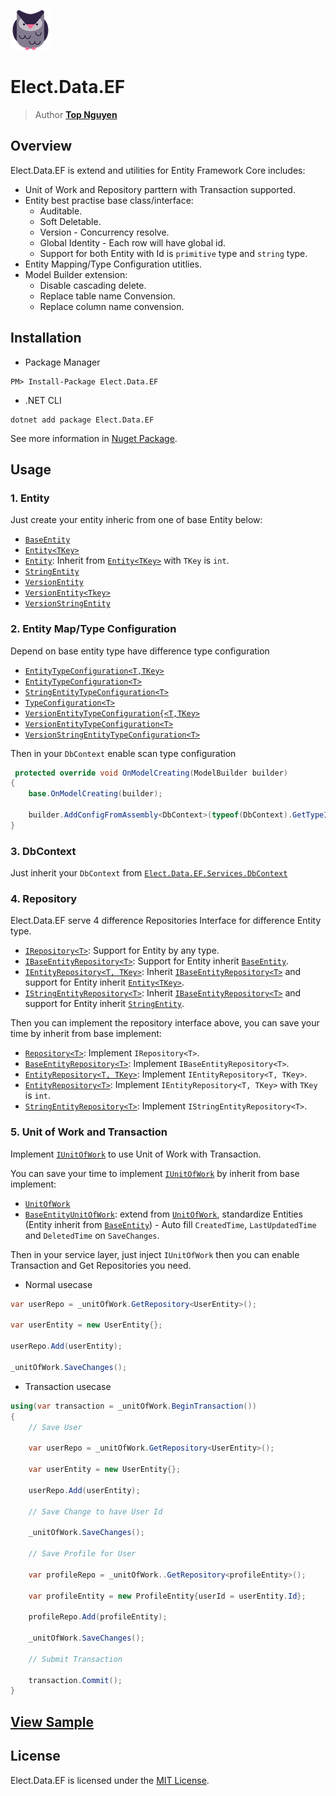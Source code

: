 ﻿![Logo](../../../Logo.png)
# Elect.Data.EF
> Author [**Top Nguyen**](http://topnguyen.net)

## Overview

Elect.Data.EF is extend and utilities for Entity Framework Core includes:
- Unit of Work and Repository parttern with Transaction supported.
- Entity best practise base class/interface:
  + Auditable.
  + Soft Deletable.
  + Version - Concurrency resolve.
  + Global Identity - Each row will have global id.
  + Support for both Entity with Id is `primitive` type and `string` type.
- Entity Mapping/Type Configuration utitlies.
- Model Builder extension:
  + Disable cascading delete.
  + Replace table name Convension.
  + Replace column name convension.

## Installation
- Package Manager
```
PM> Install-Package Elect.Data.EF
```
- .NET CLI
```
dotnet add package Elect.Data.EF
```

See more information in [Nuget Package](https://www.nuget.org/packages/Elect.Data.EF/).

## Usage

### 1. Entity
Just create your entity inheric from one of base Entity below:
- [`BaseEntity`](Models/BaseEntity.cs)
- [`Entity<TKey>`](Models/Entity{TKey}.cs)
- [`Entity`](Models/Entity.cs): Inherit from [`Entity<TKey>`](Models/Entity{TKey}.cs) with `TKey` is `int`.
- [`StringEntity`](Models/StringEntity.cs)
- [`VersionEntity`](Models/VersionEntity.cs)
- [`VersionEntity<Tkey>`](Models/VersionEntity{Tkey}.cs)
- [`VersionStringEntity`](Models/VersionStringEntity.cs)

### 2. Entity Map/Type Configuration
Depend on base entity type have difference type configuration
- [`EntityTypeConfiguration<T,TKey>`](Services/Map/EntityTypeConfiguration{T,TKey}.cs)
- [`EntityTypeConfiguration<T>`](Services/Map/EntityTypeConfiguration{T}.cs)
- [`StringEntityTypeConfiguration<T>`](Services/Map/StringEntityTypeConfiguration{T}.cs)
- [`TypeConfiguration<T>`](Services/Map/TypeConfiguration{T}.cs)
- [`VersionEntityTypeConfiguration{<T,TKey>`](Services/Map/VersionEntityTypeConfiguration{T,TKey}.cs)
- [`VersionEntityTypeConfiguration<T>`](Services/Map/VersionEntityTypeConfiguration{T}.cs)
- [`VersionStringEntityTypeConfiguration<T>`](Services/Map/VersionStringEntityTypeConfiguration{T}.cs)

Then in your `DbContext` enable scan type configuration
```csharp
 protected override void OnModelCreating(ModelBuilder builder)
{
    base.OnModelCreating(builder);

    builder.AddConfigFromAssembly<DbContext>(typeof(DbContext).GetTypeInfo().Assembly);
}
```

### 3. DbContext
Just inherit your `DbContext` from [`Elect.Data.EF.Services.DbContext`](Services/DbContext/DbContext.cs)

### 4. Repository

Elect.Data.EF serve 4 difference Repositories Interface for difference Entity type.
- [`IRepository<T>`](Interfaces/Repository/IRepository{T}.cs): Support for Entity by any type.
- [`IBaseEntityRepository<T>`](Interfaces/Repository/IBaseEntityRepository{T}.cs): Support for Entity inherit [`BaseEntity`](Models/BaseEntity.cs).
- [`IEntityRepository<T, TKey>`](Interfaces/Repository/IEntityRepository{T,TKey}.cs): Inherit [`IBaseEntityRepository<T>`](Interfaces/Repository/IBaseEntityRepository{T}.cs) and support for Entity inherit [`Entity<TKey>`](Models/Entity{TKey}.cs).
- [`IStringEntityRepository<T>`](Interfaces/Repository/IStringEntityRepository{T}.cs): Inherit [`IBaseEntityRepository<T>`](Interfaces/Repository/IBaseEntityRepository{T}.cs) and support for Entity inherit [`StringEntity`](Models/StringEntity.cs).

Then you can implement the repository interface above, you can save your time by inherit from base implement:
- [`Repository<T>`](Services/Repository/Repository{T}.cs): Implement `IRepository<T>`.
- [`BaseEntityRepository<T>`](Services/Repository/BaseEntityRepository{T}.cs): Implement `IBaseEntityRepository<T>`.
- [`EntityRepository<T, TKey>`](Services/Repository/EntityRepository{T,Tkey}.cs): Implement `IEntityRepository<T, TKey>`.
- [`EntityRepository<T>`](Services/Repository/EntityRepository{T}.cs): Implement `IEntityRepository<T, TKey>` with `TKey` is `int`.
- [`StringEntityRepository<T>`](Services/Repository/StringEntityRepository{T}.cs): Implement `IStringEntityRepository<T>`.

### 5. Unit of Work and Transaction

Implement [`IUnitOfWork`](Interfaces/UnitOfWork/IUnitOfWork.cs) to use Unit of Work with Transaction.

You can save your time to implement [`IUnitOfWork`](Interfaces/UnitOfWork/IUnitOfWork.cs) by inherit from base implement:
- [`UnitOfWork`](Services/UnitOfWork/UnitOfWork.cs)
- [`BaseEntityUnitOfWork`](Services/UnitOfWork/BaseEntityUnitOfWork.cs): extend from [`UnitOfWork`](Services/UnitOfWork/UnitOfWork.cs), standardize Entities (Entity inherit from [`BaseEntity`](Models/BaseEntity.cs)) - Auto fill `CreatedTime`, `LastUpdatedTime` and `DeletedTime` on `SaveChanges`.

Then in your service layer, just inject `IUnitOfWork` then you can enable Transaction and Get Repositories you need.

- Normal usecase
```csharp
var userRepo = _unitOfWork.GetRepository<UserEntity>();

var userEntity = new UserEntity{};

userRepo.Add(userEntity);

_unitOfWork.SaveChanges();
```

- Transaction usecase

```csharp
using(var transaction = _unitOfWork.BeginTransaction())
{
    // Save User
    
    var userRepo = _unitOfWork.GetRepository<UserEntity>();

    var userEntity = new UserEntity{};

    userRepo.Add(userEntity);

    // Save Change to have User Id

    _unitOfWork.SaveChanges();

    // Save Profile for User

    var profileRepo = _unitOfWork..GetRepository<profileEntity>();

    var profileEntity = new ProfileEntity{userId = userEntity.Id};

    profileRepo.Add(profileEntity);

    _unitOfWork.SaveChanges();

    // Submit Transaction

    transaction.Commit();
}
```

## [View Sample](../../../samples/Data/Elect.Sample.Data.EF/README.md)

## License
Elect.Data.EF is licensed under the [MIT License](../../../LICENSE).